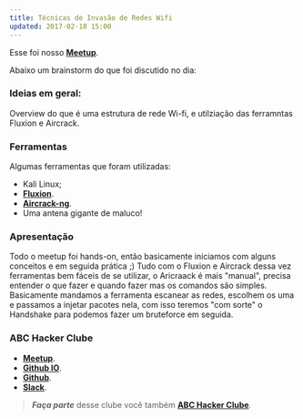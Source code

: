 ```yaml
---
title: Técnicas de Invasão de Redes Wifi
updated: 2017-02-18 15:00
---
```


Esse foi nosso [**Meetup**](https://www.meetup.com/pt-BR/abchackerclube/events/236796026/).

Abaixo um brainstorm do que foi discutido no dia:

### Ideias em geral:

Overview do que é uma estrutura de rede Wi-fi, e utilziação das ferramntas Fluxion e Aircrack.

### Ferramentas

Algumas ferramentas que foram utilizadas:

* Kali Linux;
* [**Fluxion**](https://github.com/deltaxflux/fluxion).
* [**Aircrack-ng**](https://www.aircrack-ng.org/).
* Uma antena gigante de maluco!

### Apresentação

Todo o meetup foi hands-on, então basicamente iniciamos com alguns conceitos e em seguida prática ;)
Tudo com o Fluxion e Aircrack dessa vez ferramentas bem fáceis de se utilizar, o Aricraack é mais "manual", 
precisa entender o que fazer e quando fazer mas os comandos são simples.
Basicamente mandamos a ferramenta escanear as redes, escolhem os uma e passamos a injetar pacotes nela, com isso
teremos "com sorte" o Handshake para podemos fazer um bruteforce em seguida.

### ABC Hacker Clube

* [**Meetup**](http://www.meetup.com/pt-BR/abchackerclube/).
* [**Github IO**](http://abchackerclube.github.io/ABCHackerClube/).
* [**Github**](https://github.com/ABCHackerClube/).
* [**Slack**](https://hackerspaceabc.slack.com).

> **_Faça parte_** desse clube você também [**ABC Hacker Clube**](http://www.meetup.com/pt-BR/abchackerclube).